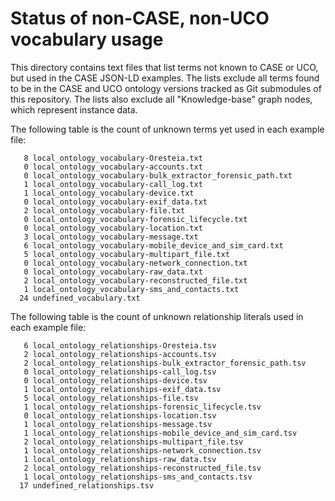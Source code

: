 # Status of non-CASE, non-UCO vocabulary usage

This directory contains text files that list terms not known to CASE or UCO, but used in the CASE JSON-LD examples.  The lists exclude all terms found to be in the CASE and UCO ontology versions tracked as Git submodules of this repository.  The lists also exclude all "Knowledge-base" graph nodes, which represent instance data.

The following table is the count of unknown terms yet used in each example file:

```
   8 local_ontology_vocabulary-Oresteia.txt
   0 local_ontology_vocabulary-accounts.txt
   0 local_ontology_vocabulary-bulk_extractor_forensic_path.txt
   1 local_ontology_vocabulary-call_log.txt
   1 local_ontology_vocabulary-device.txt
   0 local_ontology_vocabulary-exif_data.txt
   2 local_ontology_vocabulary-file.txt
   0 local_ontology_vocabulary-forensic_lifecycle.txt
   0 local_ontology_vocabulary-location.txt
   3 local_ontology_vocabulary-message.txt
   6 local_ontology_vocabulary-mobile_device_and_sim_card.txt
   5 local_ontology_vocabulary-multipart_file.txt
   0 local_ontology_vocabulary-network_connection.txt
   0 local_ontology_vocabulary-raw_data.txt
   2 local_ontology_vocabulary-reconstructed_file.txt
   1 local_ontology_vocabulary-sms_and_contacts.txt
  24 undefined_vocabulary.txt
```

The following table is the count of unknown relationship literals used in each example file:

```
   6 local_ontology_relationships-Oresteia.tsv
   2 local_ontology_relationships-accounts.tsv
   2 local_ontology_relationships-bulk_extractor_forensic_path.tsv
   0 local_ontology_relationships-call_log.tsv
   0 local_ontology_relationships-device.tsv
   1 local_ontology_relationships-exif_data.tsv
   5 local_ontology_relationships-file.tsv
   1 local_ontology_relationships-forensic_lifecycle.tsv
   0 local_ontology_relationships-location.tsv
   1 local_ontology_relationships-message.tsv
   1 local_ontology_relationships-mobile_device_and_sim_card.tsv
   2 local_ontology_relationships-multipart_file.tsv
   1 local_ontology_relationships-network_connection.tsv
   1 local_ontology_relationships-raw_data.tsv
   2 local_ontology_relationships-reconstructed_file.tsv
   1 local_ontology_relationships-sms_and_contacts.tsv
  17 undefined_relationships.tsv
```
